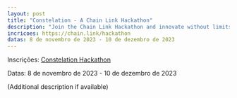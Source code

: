 ```yaml
---
layout: post
title: "Constelation - A Chain Link Hackathon"
description: "Join the Chain Link Hackathon and innovate without limits."
incricoes: https://chain.link/hackathon
datas: 8 de novembro de 2023 - 10 de dezembro de 2023
---
```


Inscrições: [Constelation Hackathon](https://chain.link/hackathon)

Datas: 8 de novembro de 2023 - 10 de dezembro de 2023

(Additional description if available)
